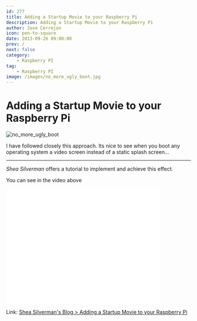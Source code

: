 ```yaml
---
id: 277
title: Adding a Startup Movie to your Raspberry Pi
description: Adding a Startup Movie to your Raspberry Pi
author: Jose Cerrejon
icon: pen-to-square
date: 2013-09-26 09:00:00
prev: /
next: false
category:
    - Raspberry PI
tag:
    - Raspberry PI
image: /images/no_more_ugly_boot.jpg
---
```


# Adding a Startup Movie to your Raspberry Pi

![no_more_ugly_boot](/images/no_more_ugly_boot.jpg)

I have followed closely this approach. Its nice to see when you boot any operating system a video screen instead of a static splash screen...

---

_Shea Silverman_ offers a tutorial to implement and achieve this effect.

You can see in the video above

<iframe width="420" height="315" src="//www.youtube.com/embed/NSyejmdZEh8" frameborder="0" allowfullscreen></iframe>

Link: [Shea Silverman's Blog > Adding a Startup Movie to your Raspberry Pi](https://blog.sheasilverman.com/2013/09/adding-a-startup-movie-to-your-raspberry-pi/)

